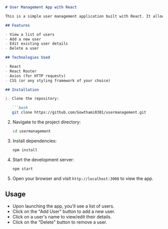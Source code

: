 
```markdown
# User Management App with React

This is a simple user management application built with React. It allows users to view, add, edit, and delete user records.

## Features

- View a list of users
- Add a new user
- Edit existing user details
- Delete a user

## Technologies Used

- React
- React Router
- Axios (for HTTP requests)
- CSS (or any styling framework of your choice)

## Installation

1. Clone the repository:

   ```bash
   git clone https://github.com/Gowthami0301/usermanagement.git
   ```

2. Navigate to the project directory:

   ```bash
   cd usermanagement
   ```

3. Install dependencies:

   ```bash
   npm install
   ```

4. Start the development server:

   ```bash
   npm start
   ```

5. Open your browser and visit `http://localhost:3000` to view the app.

## Usage

- Upon launching the app, you'll see a list of users.
- Click on the "Add User" button to add a new user.
- Click on a user's name to view/edit their details.
- Click on the "Delete" button to remove a user.
